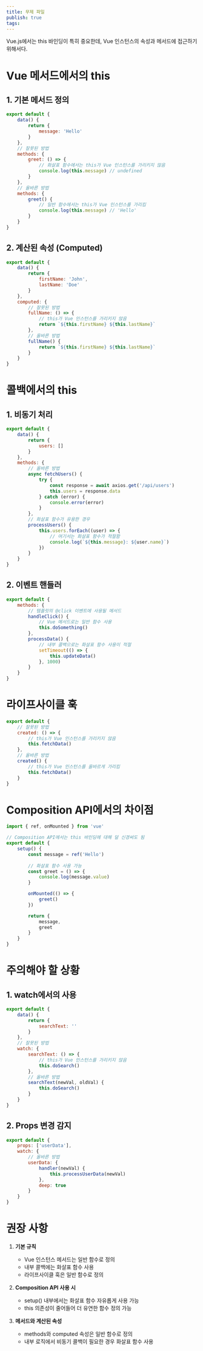 ```yaml
---
title: 무제 파일
publish: true
tags:
---
```

Vue.js에서는 this 바인딩이 특히 중요한데, Vue 인스턴스의 속성과 메서드에 접근하기 위해서다.

# Vue 메서드에서의 this

## 1. 기본 메서드 정의
```javascript
export default {
    data() {
        return {
            message: 'Hello'
        }
    },
    // 잘못된 방법
    methods: {
        greet: () => {
            // 화살표 함수에서는 this가 Vue 인스턴스를 가리키지 않음
            console.log(this.message) // undefined
        }
    },
    // 올바른 방법
    methods: {
        greet() {
            // 일반 함수에서는 this가 Vue 인스턴스를 가리킴
            console.log(this.message) // 'Hello'
        }
    }
}
```

## 2. 계산된 속성 (Computed)
```javascript
export default {
    data() {
        return {
            firstName: 'John',
            lastName: 'Doe'
        }
    },
    computed: {
        // 잘못된 방법
        fullName: () => {
            // this가 Vue 인스턴스를 가리키지 않음
            return `${this.firstName} ${this.lastName}`
        },
        // 올바른 방법
        fullName() {
            return `${this.firstName} ${this.lastName}`
        }
    }
}
```

# 콜백에서의 this

## 1. 비동기 처리
```javascript
export default {
    data() {
        return {
            users: []
        }
    },
    methods: {
        // 올바른 방법
        async fetchUsers() {
            try {
                const response = await axios.get('/api/users')
                this.users = response.data
            } catch (error) {
                console.error(error)
            }
        },
        // 화살표 함수가 유용한 경우
        processUsers() {
            this.users.forEach((user) => {
                // 여기서는 화살표 함수가 적절함
                console.log(`${this.message}: ${user.name}`)
            })
        }
    }
}
```

## 2. 이벤트 핸들러
```javascript
export default {
    methods: {
        // 템플릿의 @click 이벤트에 사용될 메서드
        handleClick() {
            // Vue 메서드로는 일반 함수 사용
            this.doSomething()
        },
        processData() {
            // 내부 콜백으로는 화살표 함수 사용이 적절
            setTimeout(() => {
                this.updateData()
            }, 1000)
        }
    }
}
```

# 라이프사이클 훅

```javascript
export default {
    // 잘못된 방법
    created: () => {
        // this가 Vue 인스턴스를 가리키지 않음
        this.fetchData()
    },
    // 올바른 방법
    created() {
        // this가 Vue 인스턴스를 올바르게 가리킴
        this.fetchData()
    }
}
```

# Composition API에서의 차이점

```javascript
import { ref, onMounted } from 'vue'

// Composition API에서는 this 바인딩에 대해 덜 신경써도 됨
export default {
    setup() {
        const message = ref('Hello')
        
        // 화살표 함수 사용 가능
        const greet = () => {
            console.log(message.value)
        }

        onMounted(() => {
            greet()
        })

        return {
            message,
            greet
        }
    }
}
```

# 주의해야 할 상황

## 1. watch에서의 사용
```javascript
export default {
    data() {
        return {
            searchText: ''
        }
    },
    // 잘못된 방법
    watch: {
        searchText: () => {
            // this가 Vue 인스턴스를 가리키지 않음
            this.doSearch()
        },
        // 올바른 방법
        searchText(newVal, oldVal) {
            this.doSearch()
        }
    }
}
```

## 2. Props 변경 감지
```javascript
export default {
    props: ['userData'],
    watch: {
        // 올바른 방법
        userData: {
            handler(newVal) {
                this.processUserData(newVal)
            },
            deep: true
        }
    }
}
```

# 권장 사항

1. **기본 규칙**
   - Vue 인스턴스 메서드는 일반 함수로 정의
   - 내부 콜백에는 화살표 함수 사용
   - 라이프사이클 훅은 일반 함수로 정의

2. **Composition API 사용 시**
   - setup() 내부에서는 화살표 함수 자유롭게 사용 가능
   - this 의존성이 줄어들어 더 유연한 함수 정의 가능

3. **메서드와 계산된 속성**
   - methods와 computed 속성은 일반 함수로 정의
   - 내부 로직에서 비동기 콜백이 필요한 경우 화살표 함수 사용